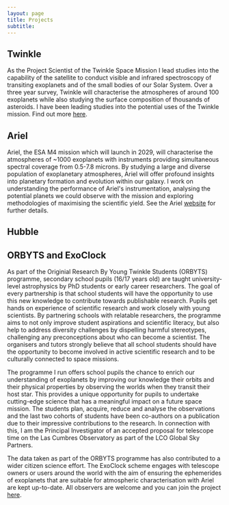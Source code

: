 ```yaml
---
layout: page
title: Projects
subtitle: 
---
```


## Twinkle

As the Project Scientist of the Twinkle Space Mission I lead studies into the capability of the satellite to conduct visible and infrared spectroscopy of transiting exoplanets and of the small bodies of our Solar System. Over a three year survey, Twinkle will characterise the atmospheres of around 100 exoplanets while also studying the surface composition of thousands of asteroids. I have been leading studies into the potential uses of the Twinkle mission. Find out more [here](https://www.twinkle-spacemission.co.uk).

## Ariel

Ariel, the ESA M4 mission which will launch in 2029, will characterise the atmospheres of ~1000 exoplanets with instruments providing simultaneous spectral coverage from 0.5-7.8 microns. By studying a large and diverse population of exoplanetary atmospheres, Ariel will offer profound insights into planetary formation and evolution within our galaxy. I work on understanding the performance of Ariel's instrumentation, analysing the potential planets we could observe with the mission and exploring methodologies of maximising the scientific yield. See the Ariel [website](https://arielmission.space) for further details.

## Hubble

## ORBYTS and ExoClock

As part of the Originial Research By Young Twinkle Students (ORBYTS) programme, secondary school pupils (16/17 years old) are taught university-level astrophysics by PhD students or early career researchers. The goal of every partnership is that school students will have the opportunity to use this new knowledge to contribute towards publishable research. Pupils get hands on experience of scientific research and work closely with young scientists. By partnering schools with relatable researchers, the programme aims to not only improve student aspirations and scientific literacy, but also help to address diversity challenges by dispelling harmful stereotypes, challenging any preconceptions about who can become a scientist. The organisers and tutors strongly believe that all school students should have the opportunity to become involved in active scientific research and to be culturally connected to space missions.

The programme I run offers school pupils the chance to enrich our understanding of exoplanets by improving our knowledge their orbits and their physical properties by observing the worlds when they transit their host star. This provides a unique opportunity for pupils to undertake cutting-edge science that has a meaningful impact on a future space mission. The students plan, acquire, reduce and analyse the observations and the last two cohorts of students have been co-authors on a publication due to their impressive contributions to the research. In connection with this, I am the Principal Investigator of an accepted proposal for telescope time on the Las Cumbres Observatory as part of the LCO Global Sky Partners.

The data taken as part of the ORBYTS programme has also contributed to a wider citizen science effort. The ExoClock scheme engages with telescope owners or users around the world with the aim of ensuring the ephemerides of exoplanets that are suitable for atmospheric characterisation with Ariel are kept up-to-date. All observers are welcome and you can join the project [here](https://exoclock.space).


